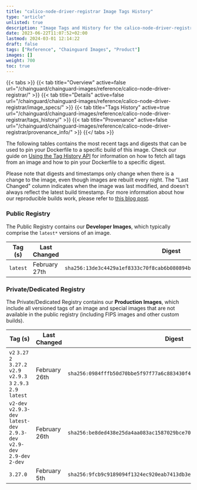 ```yaml
---
title: "calico-node-driver-registrar Image Tags History"
type: "article"
unlisted: true
description: "Image Tags and History for the calico-node-driver-registrar Chainguard Image"
date: 2023-06-22T11:07:52+02:00
lastmod: 2024-03-01 12:14:22
draft: false
tags: ["Reference", "Chainguard Images", "Product"]
images: []
weight: 700
toc: true
---
```


{{< tabs >}}
{{< tab title="Overview" active=false url="/chainguard/chainguard-images/reference/calico-node-driver-registrar/" >}}
{{< tab title="Details" active=false url="/chainguard/chainguard-images/reference/calico-node-driver-registrar/image_specs/" >}}
{{< tab title="Tags History" active=true url="/chainguard/chainguard-images/reference/calico-node-driver-registrar/tags_history/" >}}
{{< tab title="Provenance" active=false url="/chainguard/chainguard-images/reference/calico-node-driver-registrar/provenance_info/" >}}
{{</ tabs >}}

The following tables contains the most recent tags and digests that can be used to pin your Dockerfile to a specific build of this image. Check our guide on [Using the Tag History API](/chainguard/chainguard-images/using-the-tag-history-api/) for information on how to fetch all tags from an image and how to pin your Dockerfile to a specific digest.

Please note that digests and timestamps only change when there is a change to the image, even though images are rebuilt every night. The "Last Changed" column indicates when the image was last modified, and doesn't always reflect the latest build timestamp. For more information about how our reproducible builds work, please refer to [this blog post](https://www.chainguard.dev/unchained/reproducing-chainguards-reproducible-image-builds).

### Public Registry
The Public Registry contains our **Developer Images**, which typically comprise the `latest*` versions of an image.

| Tag (s)   | Last Changed  | Digest                                                                    |
|-----------|---------------|---------------------------------------------------------------------------|
|  `latest` | February 27th | `sha256:13de3c4429a1ef8333c70f8cab6b080894b5b5c7ae008b990b02fe55bbbbf362` |


### Private/Dedicated Registry
The Private/Dedicated Registry contains our **Production Images**, which include all versioned tags of an image and special images that are not available in the public registry (including FIPS images and other custom builds).

| Tag (s)                                                                      | Last Changed  | Digest                                                                    |
|------------------------------------------------------------------------------|---------------|---------------------------------------------------------------------------|
|  `v2` `3.27` `2` `3.27.2` `v2.9` `v2.9.3` `3` `2.9.3` `2.9` `latest`         | February 26th | `sha256:0984fffb50d70bbe5f97f77a6c883430f484bb9fb0d9d65d46c69f183e5a2136` |
|  `v2-dev` `v2.9.3-dev` `latest-dev` `2.9.3-dev` `v2.9-dev` `2.9-dev` `2-dev` | February 26th | `sha256:be8ded438e25da4aa083ac1587029bce704546c53450b58bba0e8571af4f795b` |
|  `3.27.0`                                                                    | February 5th  | `sha256:9fcb9c9189094f1324ec920eab7413db3e272360098fee52da6fcd5055f03c5e` |

